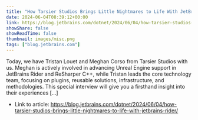 ```yaml
---
title: "How Tarsier Studios Brings Little Nightmares to Life With JetBrains Rider"
date: 2024-06-04T08:39:12+00:00
link: https://blog.jetbrains.com/dotnet/2024/06/04/how-tarsier-studios-brings-little-nightmares-to-life-with-jetbrains-rider/
showShare: false
showReadTime: false
thumbnail: images/misc.png
tags: ["blog.jetbrains.com"]
---
```

Today, we have Tristan Louet and Meghan Corso from Tarsier Studios with us. Meghan is actively involved in advancing Unreal Engine support in JetBrains Rider and ReSharper C++, while Tristan leads the core technology team, focusing on plugins, reusable solutions, infrastructure, and methodologies. This special interview will give you a firsthand insight into their experiences […]

- Link to article: https://blog.jetbrains.com/dotnet/2024/06/04/how-tarsier-studios-brings-little-nightmares-to-life-with-jetbrains-rider/